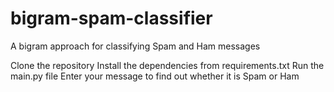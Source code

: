 # bigram-spam-classifier
A bigram approach for classifying Spam and Ham messages

Clone the repository 
Install the dependencies from requirements.txt
Run the main.py file
Enter your message to find out whether it is Spam or Ham
